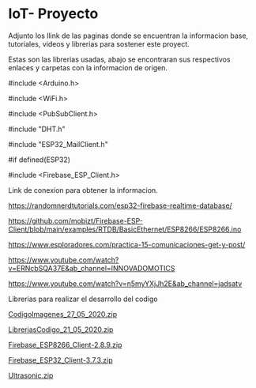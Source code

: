 # IoT- Proyecto 

Adjunto los llink de las  paginas  donde se encuentran la informacion base, tutoriales, videos y librerias  para sostener este proyect.

Estas son las librerias usadas, abajo se encontraran sus respectivos enlaces y  carpetas con la informacion de origen.

#include <Arduino.h>

#include <WiFi.h>

#include <PubSubClient.h>

#include "DHT.h"

#include "ESP32_MailClient.h"

#if defined(ESP32)

#include <Firebase_ESP_Client.h> 



Link de conexion para obtener la informacion.

https://randomnerdtutorials.com/esp32-firebase-realtime-database/

https://github.com/mobizt/Firebase-ESP-Client/blob/main/examples/RTDB/BasicEthernet/ESP8266/ESP8266.ino

https://www.esploradores.com/practica-15-comunicaciones-get-y-post/

https://www.youtube.com/watch?v=ERNcbSQA37E&ab_channel=INNOVADOMOTICS

https://www.youtube.com/watch?v=n5myYXjJh2E&ab_channel=jadsatv



Librerias para  realizar  el desarrollo del codigo

[CodigoImagenes_27_05_2020.zip](https://github.com/JohCen12/IoT/files/7585894/CodigoImagenes_27_05_2020.zip)

[LibreriasCodigo_21_05_2020.zip](https://github.com/JohCen12/IoT/files/7585897/LibreriasCodigo_21_05_2020.zip)


[Firebase_ESP8266_Client-2.8.9.zip](https://github.com/JohCen12/IoT/files/7585898/Firebase_ESP8266_Client-2.8.9.zip)

[Firebase_ESP32_Client-3.7.3.zip](https://github.com/JohCen12/IoT/files/7585899/Firebase_ESP32_Client-3.7.3.zip)

[Ultrasonic.zip](https://github.com/JohCen12/IoT/files/7585903/Ultrasonic.zip)
